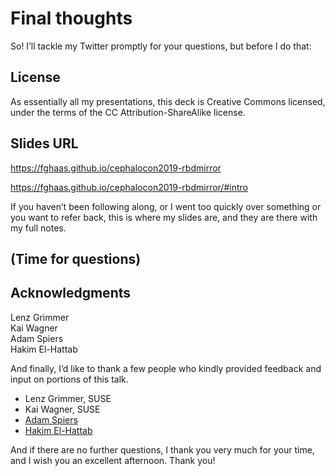 # Final thoughts

<!-- Note --> 
So! I’ll tackle my Twitter promptly for your questions, but before I
do that:


<!-- .slide: data-timing="5" data-background-image="images/by-sa.svg" data-background-size="contain" -->
## License <!-- .element: class="hidden" -->

<!-- Note --> 
As essentially all my presentations, this deck is Creative Commons
licensed, under the terms of the CC Attribution-ShareAlike license.


<!-- .slide: data-timing="180" -->
## Slides URL <!-- .element: class="hidden" -->
<https://fghaas.github.io/cephalocon2019-rbdmirror>

<https://fghaas.github.io/cephalocon2019-rbdmirror/#intro> <!-- .element: class="qrcode" -->

<!-- Note --> 
If you haven’t been following along, or I went too quickly over
something or you want to refer back, this is where my slides are, and
they are there with my full notes.

## (Time for questions)


## Acknowledgments

Lenz Grimmer  
Kai Wagner  
Adam Spiers  
Hakim El-Hattab

<!-- Note --> 

And finally, I’d like to thank a few people who kindly provided
feedback and input on portions of this talk.

* Lenz Grimmer, SUSE
* Kai Wagner, SUSE
* [Adam Spiers](https://blog.adamspiers.org/)
* [Hakim El-Hattab](https://hakim.se/)

And if there are no further questions, I thank you very much for your
time, and I wish you an excellent afternoon. Thank you!
